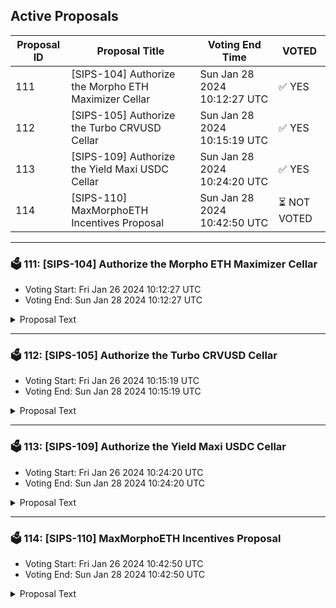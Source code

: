 ## Active Proposals

| Proposal ID | Proposal Title | Voting End Time | VOTED |
|-------------|----------------|-----------------|-------|
| 111 | [SIPS-104] Authorize the Morpho ETH Maximizer Cellar | Sun Jan 28 2024 10:12:27 UTC | ✅ YES |
| 112 | [SIPS-105] Authorize the Turbo CRVUSD Cellar | Sun Jan 28 2024 10:15:19 UTC | ✅ YES |
| 113 | [SIPS-109] Authorize the Yield Maxi USDC Cellar | Sun Jan 28 2024 10:24:20 UTC | ✅ YES |
| 114 | [SIPS-110] MaxMorphoETH Incentives Proposal | Sun Jan 28 2024 10:42:50 UTC | ⏳ NOT VOTED |

---

### 🗳 111: [SIPS-104] Authorize the Morpho ETH Maximizer Cellar
- Voting Start: Fri Jan 26 2024 10:12:27 UTC
- Voting End: Sun Jan 28 2024 10:12:27 UTC

<details>
<summary>Proposal Text</summary>
 
This proposal is for the authorization of the Morpho ETH Maximizer Cellar. The strategy for the cellar is provided by Seven Seas Capital.nnThe goals of the strategy are to capture the growing yield opportunities in the Morpho Blue ecosystem. More information about the strategy, including strategy description can be found in the original forum post:nnhttps://community.sommelier.finance/t/sips-104-upcoming-morpho-eth-maximizer-proposal/1247/2nnIf approved, the chain will accept signed function calls submitted to the cellar contract from the strategy provider.nn-------------------------------------------------------------------nnName: Morpho ETH MaximizernnCellar share token: MaxMorphoETHnnPlatform fee: 1%(0.85% for strategy provider + 0.15% for protocol)nnPerformance fee: 20% (17% for strategy provider + 3% for protocol)nnStrategy providers: Seven Seas CapitalnnCellar address: 0xcf4B531b4Cde95BD35d71926e09B2b54c564F5b6nnEtherscan: https://etherscan.io/address/0xcf4B531b4Cde95BD35d71926e09B2b54c564F5b6nnSource: https://github.com/PeggyJV/cellar-contracts/blob/main/src/base/Cellar.solnnAudits (Macro): https://0xmacro.com/library/audits/sommelier-9.htmlnn
</details>

---

### 🗳 112: [SIPS-105] Authorize the Turbo CRVUSD Cellar
- Voting Start: Fri Jan 26 2024 10:15:19 UTC
- Voting End: Sun Jan 28 2024 10:15:19 UTC

<details>
<summary>Proposal Text</summary>
 
This proposal is for the authorization of the Turbo CRVUSD Cellar. The strategy for the cellar is provided by Seven Seas Capital.nnThe goals of the strategy are to optimize crvUSD yield. More information about the strategy, including strategy description can be found in the original forum post:nnhttps://community.sommelier.finance/t/sips-105-upcoming-turbo-crvusd-proposal/1248nnIf approved, the chain will accept signed function calls submitted to the cellar contract from the strategy provider.nn-------------------------------------------------------------------nnName: Turbo CRVUSDnnCellar share token: TurboCRVUSDnnPlatform fee: 1%(0.85% for strategy provider + 0.15% for protocol)nnPerformance fee: 20% (17% for strategy provider + 3% for protocol)nnStrategy providers: Seven Seas CapitalnnCellar address: 0x6a6731f1754e3088ea35c8ddfd55cFF4d0FA5052nnEtherscan: https://etherscan.io/address/0x6a6731f1754e3088ea35c8ddfd55cFF4d0FA5052nnSource: https://github.com/PeggyJV/cellar-contracts/blob/main/src/base/Cellar.solnnAudits (Macro): https://0xmacro.com/library/audits/sommelier-9.htmlnn
</details>

---

### 🗳 113: [SIPS-109] Authorize the Yield Maxi USDC Cellar
- Voting Start: Fri Jan 26 2024 10:24:20 UTC
- Voting End: Sun Jan 28 2024 10:24:20 UTC

<details>
<summary>Proposal Text</summary>
 
This proposal is for the authorization of the Yield Maxi USDC Cellar. The strategy for the cellar is provided by IntoTheBlock and Seven Seas Capital.nnThe goals of the strategy are to provide USDC-denominated yields by accessing a variety of stablecoins and yield opportunities. More information about the strategy, including strategy description can be found in the original forum post:nnhttps://community.sommelier.finance/t/sips-109-upcoming-yield-maxi-usdc-proposal/1252nnIf approved, the chain will accept signed function calls submitted to the cellar contract from the strategy provider.nn-------------------------------------------------------------------nnName: Yield Maxi USDnnCellar share token: YieldMaxiUSDnnPlatform fee: 1%(0.85% for strategy provider + 0.15% for protocol)nnPerformance fee: 20% (17% for strategy provider + 3% for protocol)nnStrategy providers: IntoTheBlock and Seven Seas CapitalnnCellar address: 0x991Fc0B9f027A80E2d642Eb260a41FfC14b2f450nnEtherscan: https://etherscan.io/address/0x991Fc0B9f027A80E2d642Eb260a41FfC14b2f450nnSource: https://github.com/PeggyJV/cellar-contracts/blob/main/src/base/Cellar.solnnAudits (Macro): https://0xmacro.com/library/audits/sommelier-9.htmlnn
</details>

---

### 🗳 114: [SIPS-110] MaxMorphoETH Incentives Proposal
- Voting Start: Fri Jan 26 2024 10:42:50 UTC
- Voting End: Sun Jan 28 2024 10:42:50 UTC

<details>
<summary>Proposal Text</summary>
 
This proposal is intended to authorize a one-time transfer of 75,000 SOMM from the community pool to the CellarStaking contract, which is used to incentivize MaxMorphoETH cellar depositors on Ethereum Mainnet.nnSee the corresponding forum post for more details: https://community.sommelier.finance/t/sips-110-upcoming-morpho-eth-maximizer-liquidity-mining-incentives-proposal/1253
</details>
